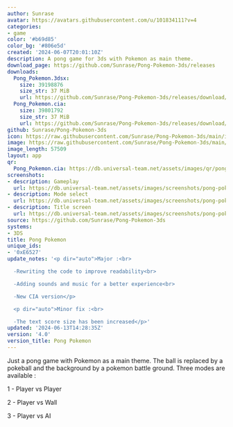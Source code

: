 ```yaml
---
author: Sunrase
avatar: https://avatars.githubusercontent.com/u/101834111?v=4
categories:
- game
color: '#b69d85'
color_bg: '#806e5d'
created: '2024-06-07T20:01:10Z'
description: A pong game for 3ds with Pokemon as main theme.
download_page: https://github.com/Sunrase/Pong-Pokemon-3ds/releases
downloads:
  Pong_Pokemon.3dsx:
    size: 39198876
    size_str: 37 MiB
    url: https://github.com/Sunrase/Pong-Pokemon-3ds/releases/download/4.0/Pong_Pokemon.3dsx
  Pong_Pokemon.cia:
    size: 39801792
    size_str: 37 MiB
    url: https://github.com/Sunrase/Pong-Pokemon-3ds/releases/download/4.0/Pong_Pokemon.cia
github: Sunrase/Pong-Pokemon-3ds
icon: https://raw.githubusercontent.com/Sunrase/Pong-Pokemon-3ds/main/icon.png
image: https://raw.githubusercontent.com/Sunrase/Pong-Pokemon-3ds/main/banner.png
image_length: 57509
layout: app
qr:
  Pong_Pokemon.cia: https://db.universal-team.net/assets/images/qr/pong_pokemon-cia.png
screenshots:
- description: Gameplay
  url: https://db.universal-team.net/assets/images/screenshots/pong-pokemon/gameplay.png
- description: Mode select
  url: https://db.universal-team.net/assets/images/screenshots/pong-pokemon/mode-select.png
- description: Title screen
  url: https://db.universal-team.net/assets/images/screenshots/pong-pokemon/title-screen.png
source: https://github.com/Sunrase/Pong-Pokemon-3ds
systems:
- 3DS
title: Pong Pokemon
unique_ids:
- '0xE6527'
update_notes: '<p dir="auto">Major :<br>

  -Rewriting the code to improve readability<br>

  -Adding sounds and music for a better experience<br>

  -New CIA version</p>

  <p dir="auto">Minor fix :<br>

  -The text score size has been increased</p>'
updated: '2024-06-13T14:28:35Z'
version: '4.0'
version_title: Pong Pokemon
---
```

Just a pong game with Pokemon as a main theme.
The ball is replaced by a pokeball and the background by a pokemon battle ground.
Three modes are available :

1 - Player vs Player

2 - Player vs Wall

3 - Player vs AI